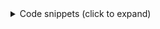 <details>
<summary>Code snippets (click to expand)</summary>
<br/>This is a collapsible section containing collapsible code snippets!
<br/><br/>

<details open>
<summary><i>Hola Mundo</i> in C (click to collapse)</summary>

<!-- An empty line needs to sepparate the 'summary' HTML tags with the code section -->
```c
#include <stdio.h>

int main(void) {
    printf("Hola Mundo!\n");
    return 0;
}
```
</details>

<details open>
<summary><i>Hola Mundo</i> in C++ (click to collapse)</summary>

<!-- An empty line needs to sepparate the 'summary' HTML tags with the code section -->
```c++
#include <iostream>

int main(void) {
    std::cout << "Hola Mundo!\n";
    return 0;
}
```
</details>

<details open>
<summary><i>Hola Mundo</i> in C# (click to collapse)</summary>

<!-- An empty line needs to sepparate the 'summary' HTML tags with the code section -->
```C#
Console.WriteLine("Hola Mundo!");
```
</details>
</details>